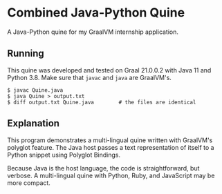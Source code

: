 # Combined Java-Python Quine

A Java-Python quine for my GraalVM internship application.

## Running

This quine was developed and tested on Graal 21.0.0.2 with Java 11 and Python
3.8. Make sure that `javac` and `java` are GraalVM's.

```
$ javac Quine.java
$ java Quine > output.txt
$ diff output.txt Quine.java        # the files are identical
```

## Explanation 

This program demonstrates a multi-lingual quine written with GraalVM's polyglot
feature. The Java host passes a text representation of itself to a Python
snippet using Polyglot Bindings.

Because Java is the host language, the code is straightforward, but verbose.
A multi-lingual quine with Python, Ruby, and JavaScript may be more compact.
